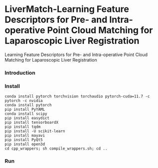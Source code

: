 # LiverMatch-Learning Feature Descriptors for Pre- and Intra-operative Point Cloud Matching for Laparoscopic Liver Registration
Learning Feature Descriptors for Pre- and Intra-operative Point Cloud Matching for Laparoscopic Liver Registration

### Introduction

### Install
```
conda install pytorch torchvision torchaudio pytorch-cuda=11.7 -c pytorch -c nvidia
conda install pytorch
pip install PyYAML
conda install scipy
pip install easydict
pip install tensorboardX
pip install tqdm
pip install -U scikit-learn
pip install mayavi
pip install PyQt5
pip install open3d
cd cpp_wrappers; sh compile_wrappers.sh; cd ..
```
### Run

